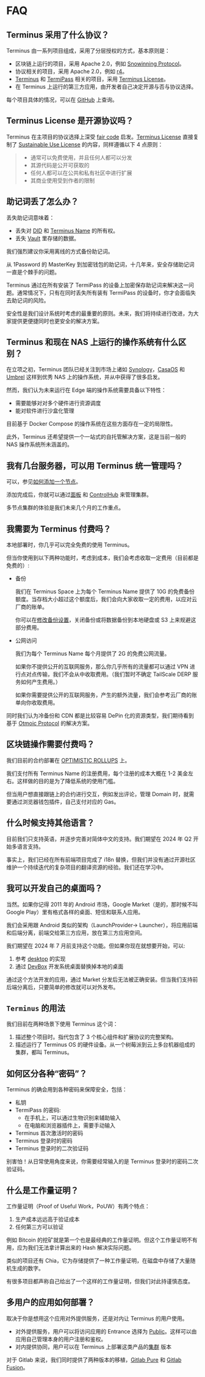 # FAQ

## Terminus 采用了什么协议？

Terminus 由一系列项目组成，采用了分层授权的方式，基本原则是：

- 区块链上运行的项目，采用 Apache 2.0，例如 [Snowinning Protocol](https://github.com/beclab/terminusdid-contract-system)。
- 协议相关的项目，采用 Apache 2.0，例如 [r4](https://github.com/beclab/r4)。
- [Terminus](https://github.com/beclab/terminus) 和 [TermiPass](https://github.com/beclab/TermiPass) 相关的项目，采用 [Terminus License](https://github.com/beclab/terminus?tab=License-1-ov-file)。
- 在 Terminus 上运行的第三方应用，由开发者自己决定开源与否与协议选择。

每个项目具体的情况，可以在 [GitHub](https://github.com/beclab) 上查询。

## Terminus License 是开源协议吗？

Terminus 在主项目的协议选择上深受 [fair code](https://faircode.io/) 启发。[Terminus License](https://github.com/n8n-io/n8n/blob/master/LICENSE.md) 直接复制了 [Sustainable Use License](https://github.com/n8n-io/n8n/blob/master/LICENSE.md) 的内容，同样遵循以下 4 点原则：

> - 通常可以免费使用，并且任何人都可以分发
> - 其源代码是公开可获取的
> - 任何人都可以在公共和私有社区中进行扩展
> - 其商业使用受到作者的限制

## 助记词丢了怎么办？

丢失助记词意味着：

- 丢失对 [DID](../../developer/contribute/snowinning/concepts.md#去中心化标识符-did) 和 [Terminus Name](../../../developer/contribute/snowinning/terminus-name.md) 的所有权。
- 丢失 [Vault](../../how-to/terminus/vault/index.md) 里存储的数据。

我们强烈建议你采用离线的方式备份助记词。

从 1Password 的 MasterKey 到加密钱包的助记词，十几年来，安全存储助记词一直是个棘手的问题。

Terminus 通过在所有安装了 TermiPass 的设备上加密保存助记词来解决这一问题。通常情况下，只有在同时丢失所有装有 TermiPass 的设备时，你才会面临失去助记词的风险。

安全性是我们设计系统时考虑的最重要的原则。未来，我们将持续进行改进，为大家提供更便捷同时也更安全的解决方案。

## Terminus 和现在 NAS 上运行的操作系统有什么区别？

在立项之初，Terminus 团队已经关注到市场上诸如 [Synology](https://www.synology.com/en-global/dsm/packages)，[CasaOS](https://github.com/IceWhaleTech/CasaOS) 和 [Umbrel](https://github.com/getumbrel/umbrel) 这样到优秀 NAS 上的操作系统，并从中获得了很多启发。

然而，我们认为未来运行在 Edge 端的操作系统需要具备以下特性：

- 需要能够对对多个硬件进行资源调度
- 能对软件进行沙盒化管理

目前基于 Docker Compose 的操作系统在这些方面存在一定的局限性。

此外，Terminus 还希望提供一个一站式的自托管解决方案，这是当前一般的 NAS 操作系统所未涵盖的。

## 我有几台服务器，可以用 Terminus 统一管理吗？

可以，参见[如何添加一个节点](../../developer/develop/advanced/cli.md)。

添加完成后，你就可以通过[面板](../../how-to/terminus/dashboard/index.md) 和 [ControlHub](../../how-to/terminus/controlhub/index.md) 来管理集群。

多节点集群的体验是我们未来几个月的工作重点。

## 我需要为 Terminus 付费吗？

本地部署时，你几乎可以完全免费的使用 Terminus。

但当你使用到以下两种功能时，考虑到成本，我们会考虑收取一定费用（目前都是免费的）:

- 备份

  我们在 Terminus Space 上为每个 Terminus Name 提供了 10G 的免费备份额度。当存档大小超过这个额度后，我们会向大家收取一定的费用，以应对云厂商的账单。

  你可以在[修改备份设置](../../how-to/terminus/settings/backup.md)，关闭备份或将数据备份到本地硬盘或 S3 上来规避这部分费用。

- 公网访问

  我们为每个 Terminus Name 每个月提供了 2G 的免费公网流量。

  如果你不提供公开的互联网服务，那么你几乎所有的流量都可以通过 VPN 进行点对点传输，我们不会从中收取费用。（我们暂时不确定 TailScale DERP 服务如何产生费用。）

  如果你需要提供公开的互联网服务，产生的额外流量，我们会参考云厂商的账单向你收取费用。

同时我们认为冷备份和 CDN 都是比较容易 DePin 化的资源类型，我们期待看到基于 [Otmoic Protocol](../protocol/otmoic.md) 的解决方案。

## 区块链操作需要付费吗？

我们目前的合约部署在 [OPTIMISTIC ROLLUPS](https://optimism.io/) 上。

我们支付所有 Terminus Name 的注册费用，每个注册的成本大概在 1-2 美金左右。这样做的目的是为了降低系统的使用门槛。

但当用户想直接跟链上的合约进行交互，例如发出评论，管理 Domain 时，就需要通过浏览器钱包插件，自己支付对应的 Gas。

## 什么时候支持其他语言？

目前我们只支持英语，并逐步完善对简体中文的支持。我们期望在 2024 年 Q2 开始多语言支持。

事实上，我们已经在所有前端项目完成了 i18n 替换，但我们并没有通过开源社区维护一个持续迭代的复杂项目的翻译资源的经验。我们还在学习中。

## 我可以开发自己的桌面吗？

当然。如果你记得 2011 年的 Android 市场，Google Market（是的，那时候不叫 Google Play）里有格式各样的桌面、短信和联系人应用。

我们会采用跟 Android 类似的架构（LaunchProvider-> Launcher），将应用前端和后端分离，前端交给第三方应用，放在第三方应用空间。

我们期望在 2024 年 7 月前支持这个功能。但如果你现在就想要开始，可以:

1. 参考 [desktop](https://www.transifex.com/) 的实现
2. 通过 [DevBox](../../developer/contribute/system-app/overview) 开发系统桌面替换掉本地的桌面

通过这个方法开发的应用，通过 Market 分发后无法被正确安装。但当我们支持前后端分离后，只要简单的修改就可以对外发布。

## `Terminus` 的用法

我们目前在两种场景下使用 Terminus 这个词：

1. 描述整个项目时。指代包含了 3 个核心组件和扩展协议的完整架构。
2. 描述运行了 Terminus OS 的硬件设备。从一个树莓派到云上多台机器组成的集群，都叫 Terminus。

## 如何区分各种“密码”？

Terminus 的确会用到各种密码来保障安全，包括：

- 私钥
- TermiPass 的密码:
  - 在手机上，可以通过生物识别来辅助输入
  - 在电脑和浏览器插件上，需要手动输入
- Terminus 首次激活时的密码
- Terminus 登录时的密码
- Terminus 登录时的二次验证码

别害怕！从日常使用角度来说，你需要经常输入的是 Terminus 登录时的密码二次验证码。

## 什么是工作量证明？

工作量证明（Proof of Useful Work，PoUW）有两个特点：

1. 生产成本远远高于验证成本
2. 任何第三方可以验证

例如 Bitcoin 的挖矿就是第一个也是最经典的工作量证明。但这个工作量证明不有用，应为我们无法拿计算出来的 Hash 解决实际问题。

类似的项目还有 Chia，它为存储提供了一种工作量证明，在磁盘中存储了大量随机生成的数字。

有很多项目都声称自己给出了一个这样的工作量证明，但我们对此持谨慎态度。

## 多用户的应用如何部署？

取决于你是想用这个应用对外提供服务，还是对内让 Terminus 的用户使用。

- 对外提供服务，用户可以将访问应用的 Entrance 选择为 [Public](../terminus/network.md#public-entrance)。这样可以由应用自己管理本身的用户注册和鉴权。
- 对内提供协同，用户可以在 Terminus 上部署这类产品的[集群](../terminus/application.md#集群应用) 版本

对于 Gitlab 来说，我们同时提供了两种版本的移植，[Gitlab Pure](https://github.com/beclab/apps/tree/main/gitlabpure) 和 [Gitlab Fusion](https://github.com/beclab/apps/tree/main/gitlabfusion)。

